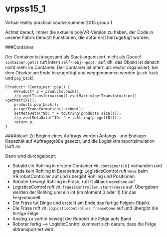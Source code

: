 # vrpss15_1
Virtual reality practical course summer 2015 group 1

Achtet darauf, immer die aktuelle polyVR-Version zu haben, der Code in unserer Fabrik benutzt Funktionen, die dafür erst hinzugefügt wurden.


###Container

Der Container ist insgesamt als Stack organisiert, nicht als Queue!
`container.get()` ruft intern  `self->obj->pop()` auf, dh. das Objekt ist danach nicht mehr im Container. Der Container ist intern als vector organisiert, bei dem Objekte am Ende hinzugefügt und weggenommen werden (`push_back` und `pop_back`) 

```
FProduct* FContainer::pop() {
    FProduct* p = products.back();
    //p->getTransformation()->setMatrix(getTransformation()->getMatrix());
    products.pop_back();
    p->getTransformation()->show();
    setMetaData("Nb: " + toString(products.size()));
    //p->setMetaData("ID: " + toString(p->getID()));
    return p;
}
```

###Ablauf:
Zu Beginn eines Auftrags werden Anfangs- und Endlager-Kapazität auf Auftragsgröße gesetzt, und die Logistiktransportsimulation läuft an

Dann wird durchgeloopt:
* Sobald ein Rohling in erstem Container `VR.containers[0]` vorhanden und grade kein Rohling in Bearbeitung: LogisticsControl ruft `move` beim VR.robotController auf und übergibt Rohling und Positionen
* Roboter bewegt Rohling in Fräse, ruft Callback `moveDone` auf
* LogisticsControl ruft `VR.fraeseController.startFraese` auf. Übergeben werden der Rohling und ein int (im Moment 0 oder 1) für das Felgenmodell.
* Die Fräse tut Dinge und erstellt am Ende das fertige Felgen-Objekt.
* Die Fräse ruft `VR.logicsticController.fraeseDone` auf und übergibt die fertige Felge
* Analog zu vorhin bewegt der Roboter die Felge aufs Band
* Roboter fertig --> LogisticControl kümmert sich darum, dass die Felge abtransportiert wird.
